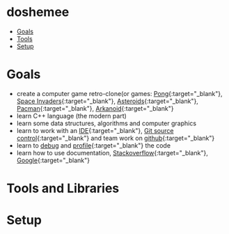 # doshemee

- [Goals](#goals)
- [Tools](#tools-and-libraries)
- [Setup](#setup)

# Goals
* create a computer game retro-clone(or games: [Pong](https://en.wikipedia.org/wiki/Pong){:target="_blank"}, [Space Invaders](https://en.wikipedia.org/wiki/Space_Invaders){:target="_blank"}, [Asteroids](https://en.wikipedia.org/wiki/Asteroids_%28video_game%29){:target="_blank"}, [Pacman](https://en.wikipedia.org/wiki/Pac-Man){:target="_blank"}, [Arkanoid](https://en.wikipedia.org/wiki/Arkanoid){:target="_blank"}
* learn C++ language (the modern part)
* learn some data structures, algorithms and computer graphics
* learn to work with an [IDE](https://en.wikipedia.org/wiki/Integrated_development_environment){:target="_blank"}, [Git source control](https://en.wikipedia.org/wiki/Git){:target="_blank"} and team work on [github](https://github.com/){:target="_blank"}
* learn to [debug](https://en.wikipedia.org/wiki/Debugging) and [profile](https://en.wikipedia.org/wiki/Profiling_%28computer_programming%29){:target="_blank"} the code
* learn how to use documentation, [Stackoverflow](https://stackoverflow.com/){:target="_blank"}, [Google](https://google.com/){:target="_blank"}

# Tools and Libraries

# Setup

